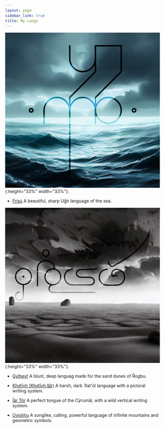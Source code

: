 ```yaml
---
layout: page
sidebar_link: true
title: My Langs
---
```


![frisu](FRISU_PREVIEW.jpg){:height="33%" width="33%"}.
* [Frísú](frisu)
A beautiful, sharp Uğh language of the sea.

![gylhevr](GYLHEVR_PREVIEW.jpg){:height="33%" width="33%"}.
 * [Gylhevř](gylhevr)
A blunt, deep languag made for the sand dunes of Řogbu.

 * [Khơlīvh \(Khơlīvh Ɯr\)](kholivh)
A harsh, dark ʔlat'ûl language with a pictoral writing system.

 * [Îär Tôr](iartor)
A perfect tongue of the Cÿrumâï, with a wild vertical writing system.

* [U̇vįolıhu](uvyo)
A songlike, calling, powerful language of infinite mountains and geometric symbols.
